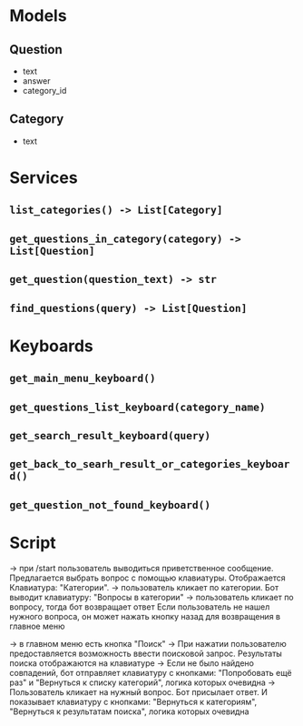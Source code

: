 # Models

## Question
- text
- answer
- category_id

## Category
- text

# Services

## `list_categories() -> List[Category]`
## `get_questions_in_category(category) -> List[Question]`
## `get_question(question_text) -> str`
## `find_questions(query) -> List[Question]`


# Keyboards

## `get_main_menu_keyboard()`
## `get_questions_list_keyboard(category_name)`
## `get_search_result_keyboard(query)`
## `get_back_to_searh_result_or_categories_keyboard()`
## `get_question_not_found_keyboard()`

# Script

-> при /start пользователь выводиться приветственное сообщение. Предлагается выбрать вопрос с помощью клавиатуры. Отображается Клавиатура: "Категории".
-> пользователь кликает по категории. Бот выводит клавиатуру: "Вопросы в категории"
-> пользователь кликает по вопросу, тогда бот возвращает ответ
Если пользователь не нашел нужного вопроса, он может нажать кнопку назад для возвращения в главное меню

-> в главном меню есть кнопка "Поиск"
-> При нажатии пользователю предоставляется возможность ввести поисковой запрос. Результаты поиска отображаются на клавиатуре
-> Если не было найдено совпадений, бот отправляет клавиатуру с кнопками: "Попробовать ещё раз" и "Вернуться к списку категорий", логика которых очевидна
-> Пользователь кликает на нужный вопрос. Бот присылает ответ. И показывает клавиатуру с кнопками: "Вернуться к категориям", "Вернуться к результатам поиска", логика которых очевидна